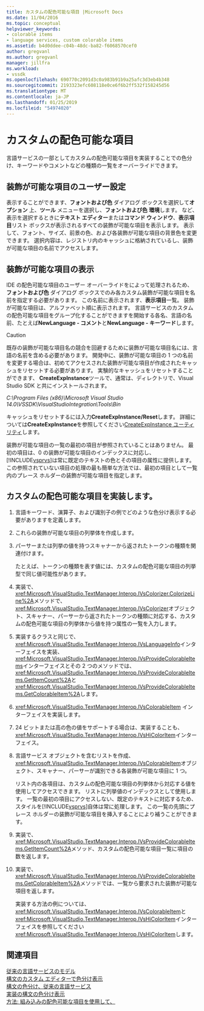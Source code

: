 ```yaml
---
title: カスタムの配色可能な項目 |Microsoft Docs
ms.date: 11/04/2016
ms.topic: conceptual
helpviewer_keywords:
- colorable items
- language services, custom colorable items
ms.assetid: b4d0ddee-c04b-48dc-ba82-f6068570cef0
author: gregvanl
ms.author: gregvanl
manager: jillfra
ms.workload:
- vssdk
ms.openlocfilehash: 690770c2091d3c0a983b91b9a25afc3d3eb4b348
ms.sourcegitcommit: 2193323efc608118e0ce6f6b2ff532f158245d56
ms.translationtype: MT
ms.contentlocale: ja-JP
ms.lasthandoff: 01/25/2019
ms.locfileid: "54974020"
---
```

# <a name="custom-colorable-items"></a>カスタムの配色可能な項目
言語サービスの一部としてカスタムの配色可能な項目を実装することでの色分け、キーワードやコメントなどの種類の一覧をオーバーライドできます。  
  
## <a name="user-settings-of-colorable-items"></a>装飾が可能な項目のユーザー設定  
 表示することができます、**フォントおよび色** ダイアログ ボックスを選択して**オプション** 上、**ツール** メニューを選択し、**フォントおよび色** **環境**します。 など、表示を選択するときに**テキスト エディター**または**コマンド ウィンドウ**、**表示項目**リスト ボックスが表示されるすべての装飾が可能な項目を表示します。 表示して、フォント、サイズ、前景の色、および各装飾が可能な項目の背景色を変更できます。 選択内容は、レジストリ内のキャッシュに格納されているし、装飾が可能な項目の名前でアクセスします。  
  
## <a name="presentation-of-colorable-items"></a>装飾が可能な項目の表示  
 IDE の配色可能な項目のユーザー オーバーライドをによって処理されるため、**フォントおよび色** ダイアログ ボックスでのみ各カスタム装飾が可能な項目を名前を指定する必要があります。 この名前に表示されます、**表示項目**一覧。 装飾が可能な項目は、アルファベット順に表示されます。 言語サービスのカスタムの配色可能な項目をグループ化することができますを開始する各名、言語の名前、たとえば**NewLanguage - コメント**と**NewLanguage - キーワード**します。  
  
> [!CAUTION]
>  既存の装飾が可能な項目名の競合を回避するために装飾が可能な項目名には、言語の名前を含める必要があります。 開発中に、装飾が可能な項目の 1 つの名前を変更する場合は、初めてアクセスされた装飾が可能な項目が作成されたキャッシュをリセットする必要があります。 実験的なキャッシュをリセットすることができます、 **CreateExpInstance**ツールで、通常は、ディレクトリで、Visual Studio SDK と共にインストールされます。  
>   
>  *C:\Program Files (x86)\Microsoft Visual Studio 14.0\VSSDK\VisualStudioIntegration\Tools\Bin*
>   
>  キャッシュをリセットするには入力**CreateExpInstance/Reset**します。 詳細については**CreateExpInstance**を参照してください[CreateExpInstance ユーティリティ](../../extensibility/internals/createexpinstance-utility.md)します。  
  
 装飾が可能な項目の一覧の最初の項目が参照されていることはありません。 最初の項目は、0 の装飾が可能な項目のインデックスに対応し、[!INCLUDE[vsprvs](../../code-quality/includes/vsprvs_md.md)]は常に既定のテキストの色とその項目の属性に提供します。 この参照されていない項目の処理の最も簡単な方法では、最初の項目として一覧内のプレース ホルダーの装飾が可能な項目を指定します。  
  
## <a name="implement-custom-colorable-items"></a>カスタムの配色可能な項目を実装します。  
  
1. 言語キーワード、演算子、および識別子の例でどのような色分け表示する必要がありますを定義します。  
  
2. これらの装飾が可能な項目の列挙体を作成します。  
  
3. パーサーまたは列挙の値を持つスキャナーから返されたトークンの種類を関連付けます。  
  
    たとえば、トークンの種類を表す値には、カスタムの配色可能な項目の列挙型で同じ値可能性があります。  
  
4. 実装で、<xref:Microsoft.VisualStudio.TextManager.Interop.IVsColorizer.ColorizeLine%2A>メソッドで、<xref:Microsoft.VisualStudio.TextManager.Interop.IVsColorizer>オブジェクト、スキャナー、パーサーから返されたトークンの種類に対応する、カスタムの配色可能な項目の列挙体から値を持つ属性の一覧を入力します。  
  
5. 実装するクラスと同じで、<xref:Microsoft.VisualStudio.TextManager.Interop.IVsLanguageInfo>インターフェイスを実装、<xref:Microsoft.VisualStudio.TextManager.Interop.IVsProvideColorableItems>インターフェイスとその 2 つのメソッドでは、<xref:Microsoft.VisualStudio.TextManager.Interop.IVsProvideColorableItems.GetItemCount%2A>と<xref:Microsoft.VisualStudio.TextManager.Interop.IVsProvideColorableItems.GetColorableItem%2A>します。  
  
6. <xref:Microsoft.VisualStudio.TextManager.Interop.IVsColorableItem> インターフェイスを実装します。  
  
7. 24 ビットまたは高の色の値をサポートする場合は、実装することも、<xref:Microsoft.VisualStudio.TextManager.Interop.IVsHiColorItem>インターフェイス。  
  
8. 言語サービス オブジェクトを含むリストを作成、<xref:Microsoft.VisualStudio.TextManager.Interop.IVsColorableItem>オブジェクト、スキャナー、パーサーが識別できる各装飾が可能な項目に 1 つ。  
  
    リスト内の各項目は、カスタムの配色可能な項目の列挙体から対応する値を使用してアクセスできます。 リストに列挙値のインデックスとして使用します。 一覧の最初の項目にアクセスしない、既定のテキストに対応するため、スタイルを[!INCLUDE[vsprvs](../../code-quality/includes/vsprvs_md.md)]自体は常に処理します。 この一覧の先頭にプレース ホルダーの装飾が可能な項目を挿入することにより補うことができます。  
  
9. 実装で、<xref:Microsoft.VisualStudio.TextManager.Interop.IVsProvideColorableItems.GetItemCount%2A>メソッド、カスタムの配色可能な項目一覧に項目の数を返します。  
  
10. 実装で、<xref:Microsoft.VisualStudio.TextManager.Interop.IVsProvideColorableItems.GetColorableItem%2A>メソッドでは、一覧から要求された装飾が可能な項目を返します。  
  
    実装する方法の例については、<xref:Microsoft.VisualStudio.TextManager.Interop.IVsColorableItem>と<xref:Microsoft.VisualStudio.TextManager.Interop.IVsHiColorItem>インターフェイスを参照してください<xref:Microsoft.VisualStudio.TextManager.Interop.IVsHiColorItem>します。  
  
## <a name="see-also"></a>関連項目  
 [従来の言語サービスのモデル](../../extensibility/internals/model-of-a-legacy-language-service.md)   
 [構文のカスタム エディターで色分け表示](../../extensibility/syntax-coloring-in-custom-editors.md)   
 [構文の色分け、従来の言語サービス](../../extensibility/internals/syntax-coloring-in-a-legacy-language-service.md)   
 [実装の構文の色分け表示](../../extensibility/internals/implementing-syntax-coloring.md)   
 [方法: 組み込みの配色可能な項目を使用して、](../../extensibility/internals/how-to-use-built-in-colorable-items.md)